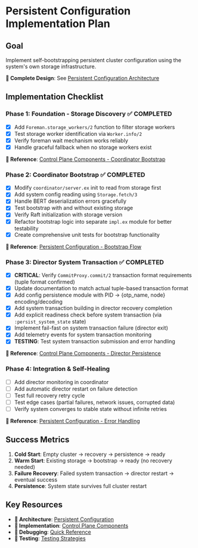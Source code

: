 # Persistent Configuration Implementation Plan

## Goal
Implement self-bootstrapping persistent cluster configuration using the system's own storage infrastructure.

**📖 Complete Design**: See [Persistent Configuration Architecture](.clinerules/01-architecture/persistent-configuration.md)

## Implementation Checklist

### Phase 1: Foundation - Storage Discovery ✅ COMPLETED
- [x] Add `Foreman.storage_workers/2` function to filter storage workers
- [x] Test storage worker identification via `Worker.info/2`
- [x] Verify foreman wait mechanism works reliably
- [x] Handle graceful fallback when no storage workers exist

**📖 Reference**: [Control Plane Components - Coordinator Bootstrap](.clinerules/03-implementation/control-plane-components.md#coordinator-bootstrap-with-persistent-configuration)

### Phase 2: Coordinator Bootstrap ✅ COMPLETED
- [x] Modify `coordinator/server.ex` init to read from storage first
- [x] Add system config reading using `Storage.fetch/3`
- [x] Handle BERT deserialization errors gracefully
- [x] Test bootstrap with and without existing storage
- [x] Verify Raft initialization with storage version
- [x] Refactor bootstrap logic into separate `impl.ex` module for better testability
- [x] Create comprehensive unit tests for bootstrap functionality

**📖 Reference**: [Persistent Configuration - Bootstrap Flow](.clinerules/01-architecture/persistent-configuration.md#bootstrap-flow)

### Phase 3: Director System Transaction ✅ COMPLETED
- [x] **CRITICAL**: Verify `CommitProxy.commit/2` transaction format requirements (tuple format confirmed)
- [x] Update documentation to match actual tuple-based transaction format
- [x] Add config persistence module with PID → {otp_name, node} encoding/decoding
- [x] Add system transaction building in director recovery completion
- [x] Add explicit readiness check before system transaction (via `:persist_system_state` state)
- [x] Implement fail-fast on system transaction failure (director exit)
- [x] Add telemetry events for system transaction monitoring
- [x] **TESTING**: Test system transaction submission and error handling

**📖 Reference**: [Control Plane Components - Director Persistence](.clinerules/03-implementation/control-plane-components.md#director-system-state-persistence)

### Phase 4: Integration & Self-Healing
- [ ] Add director monitoring in coordinator
- [ ] Add automatic director restart on failure detection
- [ ] Test full recovery retry cycle
- [ ] Test edge cases (partial failures, network issues, corrupted data)
- [ ] Verify system converges to stable state without infinite retries

**📖 Reference**: [Persistent Configuration - Error Handling](.clinerules/01-architecture/persistent-configuration.md#error-handling-and-edge-cases)

## Success Metrics
1. **Cold Start**: Empty cluster → recovery → persistence → ready
2. **Warm Start**: Existing storage → bootstrap → ready (no recovery needed)
3. **Failure Recovery**: Failed system transaction → director restart → eventual success
4. **Persistence**: System state survives full cluster restart

## Key Resources
- **📖 Architecture**: [Persistent Configuration](.clinerules/01-architecture/persistent-configuration.md)
- **📖 Implementation**: [Control Plane Components](.clinerules/03-implementation/control-plane-components.md)
- **📖 Debugging**: [Quick Reference](.clinerules/00-start-here/quick-reference.md)
- **📖 Testing**: [Testing Strategies](.clinerules/02-development/testing-strategies.md)
